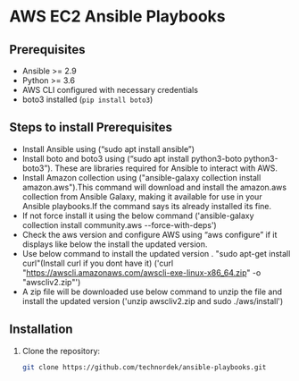 # AWS EC2 Ansible Playbooks

## Prerequisites
- Ansible >= 2.9
- Python >= 3.6
- AWS CLI configured with necessary credentials
- boto3 installed (`pip install boto3`)

## Steps to install Prerequisites
- Install Ansible using (“sudo apt install ansible”) 
- Install boto and boto3 using (“sudo apt install python3-boto python3-boto3”). These are libraries required 
  for Ansible to interact with AWS. 
- Install Amazon  collection using ("ansible-galaxy collection install amazon.aws").This command will download 
  and install the amazon.aws collection from Ansible Galaxy, making it available for use in your Ansible 
  playbooks.If the command says its already installed its fine. 
- If not force install it using the  below command 
   ('ansible-galaxy collection install community.aws --force-with-deps') 
- Check the aws version and configure AWS using “aws configure” if it displays like below the install the 
  updated version. 
- Use below command to install the updated version . 
  "sudo apt-get install curl"(Install curl if you dont have it) 
  ('curl "https://awscli.amazonaws.com/awscli-exe-linux-x86_64.zip" -o "awscliv2.zip"') 
- A zip file will be downloaded use below command to unzip the file and install the updated version
   ('unzip awscliv2.zip  and sudo ./aws/install') 

## Installation

1. Clone the repository:
   ```bash
   git clone https://github.com/technordek/ansible-playbooks.git
